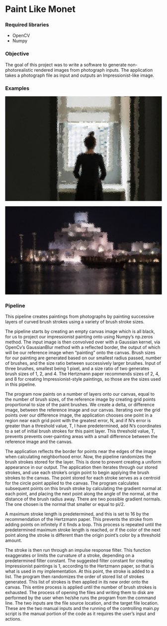 # Paint Like Monet

### Required libraries
* OpenCV
* Numpy

### Objective
The goal of this project was to write a software to generate non-photorealistic rendered images from photograph inputs. The application takes a photograph file as input and outputs an Impressionist-like image.

### Examples
![](https://github.com/tonyseing/Paint-Like-Monet/blob/master/output/amy_window.jpg?raw=true)

![](https://github.com/tonyseing/Paint-Like-Monet/blob/master/output/MIA.jpg?raw=true)



### Pipeline
This pipeline creates paintings from photographs by painting successive layers of curved brush strokes using a variety of brush stroke sizes.

The pipeline starts by creating an empty canvas image which is all black, for us to project our impressionist painting onto using Numpy’s np.zeros method. The input image is then convolved over with a Gaussian kernel, via OpenCv’s GaussianBlur method with a reflected border, the output of which will be our reference image when “painting” onto the canvas. 
Brush sizes for our painting are generated based on our smallest radius passed, number of brushes, and the size ratio between successively larger brushes. Input of three brushes, smallest being 1 pixel, and a size ratio of two generates brush sizes of 1, 2, and 4. The Hertzmann paper recommends sizes of 2, 4, and 8 for creating Impressionist-style paintings, so those are the sizes used in this pipeline.

The program now paints on a number of layers onto our canvas, equal to the number of brush sizes, of the reference image by creating grid points proportional to size of the paint brushes. We create a delta, or difference image, between the reference image and our canvas. Iterating over the grid points over our difference image, the application chooses one point in a region near each grid point with the greatest error, N, and if N’s error is greater than a threshold value, T, I have predetermined, add N’s coordinates to a set of initial brush strokes for this paint layer. This threshold value, T, prevents prevents over-painting areas with a small difference between the reference image and the canvas.

The application reflects the border for points near the edges of the image when calculating neighborhood error. Now, the pipeline randomizes the brush strokes stored for the layer. This is done to prevent creating a uniform appearance in our output. The application then iterates through our stored strokes, and use each stroke’s origin point to begin applying the brush strokes to the canvas. The point stored for each stroke serves as a centroid for the circle point applied to the canvas. The program calculates subsequent points on this brush stroke by calculating the gradient normal at each point, and placing the next point along the angle of the normal, at the distance of the brush radius away. There are two possible gradient normals. The one chosen is the normal that smaller or equal to pi/2. 

A maximum stroke length is predetermined, and this is set to 16 by the recommendation of the Hertzmann paper. This prevents the stroke from adding points on infinitely if it finds a loop. This process is repeated until the predetermined maximum stroke length is reached, or if the color of the next point along the stroke is different than the origin point’s color by a threshold amount.

The stroke is then run through an impulse response filter. This function exaggerates or limits the curvature of a stroke, depending on a predetermined filter constant. The suggested filter constant for creating Impressionist paintings is 1, according to the Hertzmann paper, so that is what is used in my implementation. At this point, the stroke is added to a list.
The program then randomizes the order of stored list of strokes generated. This list of strokes is then applied in its new order onto the canvas. This entire process is applied until the number of brush strokes is exhausted.
The process of opening the files and writing them to disk are performed by the user when he/she runs the program from the command line. The two inputs are the file source location, and the target file location. These are the two manual inputs and the running of the controlling main.py script is the manual portion of the code as it requires the user’s input and actions. 

